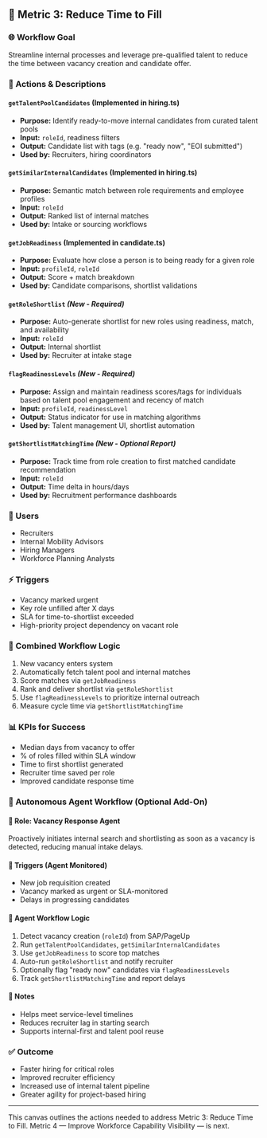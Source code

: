 ## 🎯 Metric 3: Reduce Time to Fill

### 🌐 Workflow Goal

Streamline internal processes and leverage pre-qualified talent to reduce the time between vacancy creation and candidate offer.

### 🧩 Actions & Descriptions

#### `getTalentPoolCandidates` (Implemented in hiring.ts)

* **Purpose:** Identify ready-to-move internal candidates from curated talent pools
* **Input:** `roleId`, readiness filters
* **Output:** Candidate list with tags (e.g. "ready now", "EOI submitted")
* **Used by:** Recruiters, hiring coordinators

#### `getSimilarInternalCandidates` (Implemented in hiring.ts)

* **Purpose:** Semantic match between role requirements and employee profiles
* **Input:** `roleId`
* **Output:** Ranked list of internal matches
* **Used by:** Intake or sourcing workflows

#### `getJobReadiness` (Implemented in candidate.ts)

* **Purpose:** Evaluate how close a person is to being ready for a given role
* **Input:** `profileId`, `roleId`
* **Output:** Score + match breakdown
* **Used by:** Candidate comparisons, shortlist validations

#### `getRoleShortlist` *(New - Required)*

* **Purpose:** Auto-generate shortlist for new roles using readiness, match, and availability
* **Input:** `roleId`
* **Output:** Internal shortlist
* **Used by:** Recruiter at intake stage

#### `flagReadinessLevels` *(New - Required)*

* **Purpose:** Assign and maintain readiness scores/tags for individuals based on talent pool engagement and recency of match
* **Input:** `profileId`, `readinessLevel`
* **Output:** Status indicator for use in matching algorithms
* **Used by:** Talent management UI, shortlist automation

#### `getShortlistMatchingTime` *(New - Optional Report)*

* **Purpose:** Track time from role creation to first matched candidate recommendation
* **Input:** `roleId`
* **Output:** Time delta in hours/days
* **Used by:** Recruitment performance dashboards

### 👥 Users

* Recruiters
* Internal Mobility Advisors
* Hiring Managers
* Workforce Planning Analysts

### ⚡ Triggers

* Vacancy marked urgent
* Key role unfilled after X days
* SLA for time-to-shortlist exceeded
* High-priority project dependency on vacant role

### 🔗 Combined Workflow Logic

1. New vacancy enters system
2. Automatically fetch talent pool and internal matches
3. Score matches via `getJobReadiness`
4. Rank and deliver shortlist via `getRoleShortlist`
5. Use `flagReadinessLevels` to prioritize internal outreach
6. Measure cycle time via `getShortlistMatchingTime`

### 📊 KPIs for Success

* Median days from vacancy to offer
* % of roles filled within SLA window
* Time to first shortlist generated
* Recruiter time saved per role
* Improved candidate response time

### 🤖 Autonomous Agent Workflow (Optional Add-On)

#### 🎯 Role: Vacancy Response Agent

Proactively initiates internal search and shortlisting as soon as a vacancy is detected, reducing manual intake delays.

#### 🧠 Triggers (Agent Monitored)

* New job requisition created
* Vacancy marked as urgent or SLA-monitored
* Delays in progressing candidates

#### 🔄 Agent Workflow Logic

1. Detect vacancy creation (`roleId`) from SAP/PageUp
2. Run `getTalentPoolCandidates`, `getSimilarInternalCandidates`
3. Use `getJobReadiness` to score top matches
4. Auto-run `getRoleShortlist` and notify recruiter
5. Optionally flag "ready now" candidates via `flagReadinessLevels`
6. Track `getShortlistMatchingTime` and report delays

#### 📌 Notes

* Helps meet service-level timelines
* Reduces recruiter lag in starting search
* Supports internal-first and talent pool reuse

### ✅ Outcome

* Faster hiring for critical roles
* Improved recruiter efficiency
* Increased use of internal talent pipeline
* Greater agility for project-based hiring

---

This canvas outlines the actions needed to address Metric 3: Reduce Time to Fill. Metric 4 — Improve Workforce Capability Visibility — is next.
